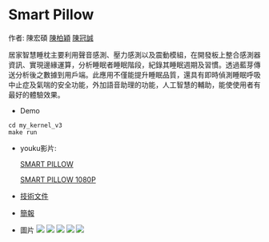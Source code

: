 # Smart Pillow
作者: 陳宏碩 [陳柏穎](https://github.com/bytp6) [陳冠誠](https://github.com/ivan0316)

居家智慧睡枕主要利用聲音感測、壓力感測以及震動模組，在開發板上整合感測器資訊、實現邊緣運算，分析睡眠者睡眠階段，紀錄其睡眠週期及習慣。透過藍芽傳送分析後之數據到用戶端。此應用不僅能提升睡眠品質，還具有即時偵測睡眠呼吸中止症及氣喘的安全功能，外加語音助理的功能，人工智慧的輔助，能使使用者有最好的體驗效果。
* Demo
```
cd my_kernel_v3
make run
```
* youku影片:

  [SMART PILLOW](http://v.youku.com/v_show/id_XMzYxMzUxNjE2NA==.html?spm=a2hzp.8244740.0.0)

  [SMART PILLOW 1080P](http://v.youku.com/v_show/id_XMzYxMzUxMTI5Ng.html?spm=a2h0j.11185381.listitem_page1.5~A)

* [技術文件](https://github.com/max2468tw/Smart_Pillow/blob/master/doc/2018_Synopsys_ARC_SMART_PILLOW.pdf)

* [簡報](https://github.com/max2468tw/Smart_Pillow/blob/master/doc/2018_Synopsys-ARC_SMART_PILLOW.pdf)

* 圖片
![](https://github.com/max2468tw/Smart_Pillow/blob/master/doc/1.jpg)
![](https://github.com/max2468tw/Smart_Pillow/blob/master/doc/2.jpg)
![](https://github.com/max2468tw/Smart_Pillow/blob/master/doc/3.jpg)
![](https://github.com/max2468tw/Smart_Pillow/blob/master/doc/4.jpg)
![](https://github.com/max2468tw/Smart_Pillow/blob/master/doc/5.jpg)
